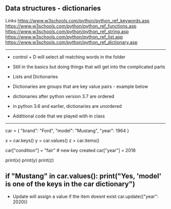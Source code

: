 ## Data structures - dictionaries

Links
https://www.w3schools.com/python/python_ref_keywords.asp
https://www.w3schools.com/python/python_ref_functions.asp
https://www.w3schools.com/python/python_ref_string.asp
https://www.w3schools.com/python/python_ref_list.asp
https://www.w3schools.com/python/python_ref_dictionary.asp

-------------
- control + D will select all matching words in the folder

- Still in the basics but doing things that will get into the complicated parts

- Lists and Dictionaries

- Dictionaries are groups that are key value pairs - example below

<!-- my_car {
  "brand": "ford",
  "model": "Mustang",
  "year", 2021,
} -->

- dictionaries after python version 3.7 are ordered
- in python 3.6 and earlier, dictionaries are unordered

- Additional code that we played with in class
-----------------------------------------
car = {
"brand": "Ford",
"model": "Mustang",
"year": 1964
}

x = car.keys()
y = car.values()
z = car.items()


car["condition"] = "fair" # new key created
car["year"] = 2018

print(x)
print(y)
print(z)

if "Mustang" in car.values():
  print("Yes, 'model' is one of the keys in the car dictionary")
---------------------------------------
- Update will assign a value if the item doesnt exist
car.update({"year": 2020})


